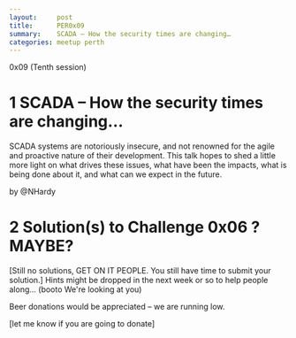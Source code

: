 ```yaml
---
layout:     post
title:      PER0x09
summary:    SCADA – How the security times are changing…
categories: meetup perth
---
```

0x09 (Tenth session)


# 1 SCADA – How the security times are changing…

SCADA systems are notoriously insecure, and not renowned for the agile and proactive nature of their development.  This talk hopes to shed a little more light on what drives these issues, what have been the impacts, what is being done about it, and what can we expect in the future.

by
@NHardy


# 2 Solution(s) to Challenge 0x06 ? MAYBE?
[Still no solutions, GET ON IT PEOPLE. You still have time to submit your solution.]
Hints might be dropped in the next week or so to help people along... (booto We're looking at you)

Beer donations would be appreciated – we are running low.

[let me know if you are going to donate]
